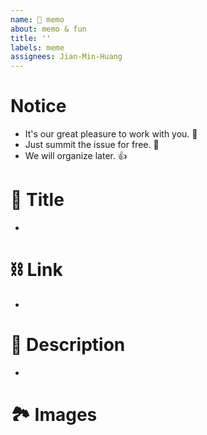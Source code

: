 ```yaml
---
name: 🤡 memo 
about: memo & fun 
title: ''
labels: meme 
assignees: Jian-Min-Huang
---
```


# Notice
* It's our great pleasure to work with you. 👋
* Just summit the issue for free. 🥰
* We will organize later. 👍

# 👀 Title
* 

# ⛓ Link
* 

# 📜 Description
* 

# 🏞 Images
